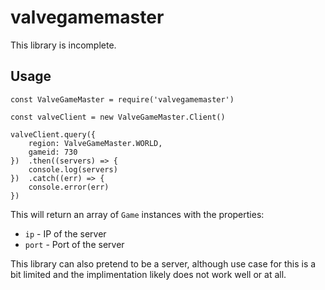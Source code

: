 # valvegamemaster

This library is incomplete.

## Usage

```
const ValveGameMaster = require('valvegamemaster')

const valveClient = new ValveGameMaster.Client()

valveClient.query({
	region: ValveGameMaster.WORLD,
	gameid: 730
})	.then((servers) => {
	console.log(servers)
})	.catch((err) => {
	console.error(err)
})
```

This will return an array of `Game` instances with the properties:

- `ip` - IP of the server
- `port` - Port of the server

This library can also pretend to be a server, although use case for this is a bit limited and the implimentation likely does not work well or at all.